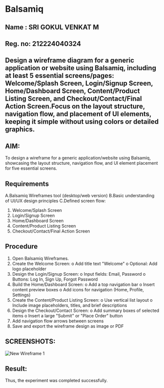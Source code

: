 # Balsamiq
## Name : SRI GOKUL VENKAT M
## Reg. no: 212224040324
## Design a wireframe diagram for a generic application or website using Balsamiq, including at least 5 essential screens/pages: Welcome/Splash Screen, Login/Signup Screen, Home/Dashboard Screen, Content/Product Listing Screen, and Checkout/Contact/Final Action Screen.Focus on the layout structure, navigation flow, and placement of UI elements, keeping it simple without using colors or detailed graphics.
## AIM:
To design a wireframe for a generic application/website using Balsamiq, showcasing the layout structure, 
navigation flow, and UI element placement for five essential screens. 
## Requirements 
A.Balsamiq Wireframes tool (desktop/web version) 
B.Basic understanding of UI/UX design principles 
C.Defined screen flow: 
  1. Welcome/Splash Screen 
  2. Login/Signup Screen 
  3. Home/Dashboard Screen 
  4. Content/Product Listing Screen 
  5. Checkout/Contact/Final Action Screen 
## Procedure 
  1. Open Balsamiq Wireframes. 
  2. Create the Welcome Screen: 
    o Add title text "Welcome" 
    o Optional: Add logo placeholder 
  3. Design the Login/Signup Screen: 
    o Input fields: Email, Password 
    o Buttons: Log In, Sign Up, Forgot Password 
  4. Build the Home/Dashboard Screen: 
    o Add a top navigation bar 
    o Insert content preview boxes 
    o Add icons for navigation (Home, Profile, Settings) 
  5. Create the Content/Product Listing Screen: 
    o Use vertical list layout 
    o Include image placeholders, titles, and brief descriptions 
  6. Design the Checkout/Contact Screen: 
    o Add summary boxes of selected items 
    o Insert a large "Submit" or "Place Order" button 
  7. Add navigation flow arrows between screens 
  8. Save and export the wireframe design as image or PDF
## SCREENSHOTS:
![New Wireframe 1](https://github.com/user-attachments/assets/74baf15d-39b5-4cd7-b29b-4d5552d487a1)

## Result:
Thus, the experiment was completed successfully.
